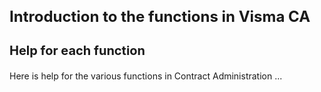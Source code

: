<style> 
h1 { font-size:24px; } 
h2 { font-size:22px; } 
h3 { font-size:20px; } 
h4 { font-size:18px; } 
h5 { font-size:16px; }  
table th { font-size:14px !important; text-align:left !important; }
table td { font-size:14px !important; text-align:left !important; }
</style>

# Introduction to the functions in Visma CA

### Help for each function <a name="funcdescriptionhelp"></h3> 

<p spaces-before="0">
  Here is help for the various functions in Contract Administration ...
</p>